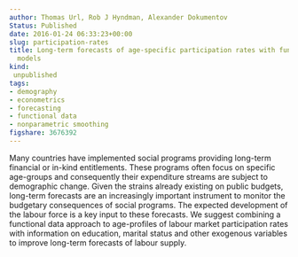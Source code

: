 ```yaml
---
author: Thomas Url, Rob J Hyndman, Alexander Dokumentov
Status: Published
date: 2016-01-24 06:33:23+00:00
slug: participation-rates
title: Long-term forecasts of age-specific participation rates with functional data
  models
kind:
 unpublished
tags:
- demography
- econometrics
- forecasting
- functional data
- nonparametric smoothing
figshare: 3676392
---
```


Many countries have implemented social programs providing long-term financial or in-kind entitlements. These programs often focus on specific age-groups and consequently their expenditure streams are subject to demographic change. Given the strains already existing on public budgets, long-term forecasts are an increasingly important instrument to monitor the budgetary consequences of social programs. The expected development of the labour force is a key input to these forecasts. We suggest combining a functional data approach to age-profiles of labour market participation rates with information on education, marital status and other exogenous variables to improve long-term forecasts of labour supply.

